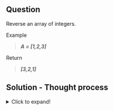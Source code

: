 ## Question
Reverse an array of integers.

Example<br>
>***A = [1,2,3]***

Return<br>
>***[3,2,1]***

## Solution - Thought process
<details>
  <summary>Click to expand!</summary>

1. Find the mid-point of the given array.
2. Swap the elements - First element with the last and second element with the one before last, etc.
</details>

